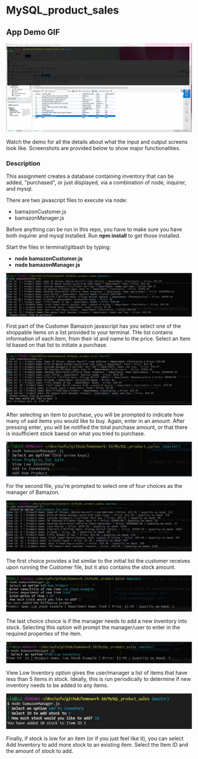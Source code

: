 # MySQL_product_sales

## App Demo GIF
![bamazon](bamazon_demo.gif)

Watch the demo for all the details about what the input and output screens look like. Screenshots are provided below to show major functionalities.

### Description
This assignment creates a database containing inventory that can be added, "purchased", or just displayed, via a combination of node, inquirer, and mysql.

There are two javascript files to execute via node:
* bamazonCustomer.js
* bamazonManager.js

Before anything can be run in this repo, you have to make sure you have both inquirer and mysql installed.
Run **npm install** to get those installed.

Start the files in terminal/gitbash by typing:
* **node bamazonCustomer.js**
* **node bamazonManager.js**

![Image of Customer Bamazon 1](/screenshots/bamazonCustomerjs1.jpg)

First part of the Customer Bamazon javascript has you select one of the shoppable items on a list provided to your terminal. THe list contains information of each item, from their id and name to the price. Select an Item Id based on that list to initiate a purchase.

![Image of Customer Bamazon 2](/screenshots/bamazonCustomerjs2.jpg)

After selecting an item to purchase, you will be prompted to indicate how many of said items you would like to buy. Again, enter in an amount. After pressing enter, you will be notified the total purchase amount, or that there is insufficient stock baesd on what you tried to purchase.

![Image of Manager Bamazon 1](/screenshots/bamazonManagerjs1.jpg)

For the second file, you're prompted to select one of four choices as the manager of Bamazon. 

![Image of Manager Bamazon 2](/screenshots/bamazonManagerjs2.jpg)

The first choice provides a list similar to the initial list the customer receives upon running the Customer file, but it also contains the stock amount. 

![Image of Manager Bamazon 3](/screenshots/bamazonManagerjs3.jpg)

The last choice choice is if the manager needs to add a new inventory into stock. Selecting this option will prompt the manager/user to enter in the required properties of the item.

![Image of Manager Bamazon 4](/screenshots/bamazonManagerjs4.jpg)

View Low Inventory option gives the user/manager a list of items that have less than 5 items in stock. Ideally, this is run periodically to determine if new inventory needs to be added to any items. 

![Image of Manager Bamazon 5](/screenshots/bamazonManagerjs5.jpg)

Finally, if stock is low for an item (or if you just feel like it), you can select Add Inventory to add more stock to an existing item. Select the Item ID and the amount of stock to add.